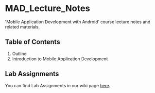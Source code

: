 MAD_Lecture_Notes
=================

'Mobile Application Development with Android' course lecture notes and related materials.

## Table of Contents

01. Outline
02. Introduction to Mobile Application Development

## Lab Assignments
You can find Lab Assignments in our wiki page [here](https://github.com/accavdar/MAD_Lecture_Notes/wiki/Lab-Assignments).
